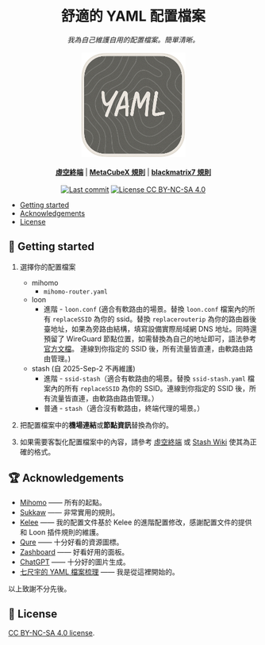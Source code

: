 <h1 align="center">舒適的 YAML 配置檔案</h1>
<p align="center">
  <i>我為自己維護自用的配置檔案。簡單清晰。</i>
  <br/><br/>
  <img width="210" alt="YAML" src="asset/logo.png"/>
  <br/><br/>
  <b><a href="https://wiki.metacubex.one/config/">虛空終端</a></b> | <b><a href="https://github.com/MetaCubeX/meta-rules-dat/tree/meta">MetaCubeX 規則</a></b> | <b><a href="https://github.com/blackmatrix7/ios_rule_script/tree/master/rule/Clash">blackmatrix7 規則</a></b>
  <br/><br/>
  <a target="_blank" href="https://github.com/Gholts/yaml"><img src="https://img.shields.io/github/last-commit/Gholts/yaml?logo=github&color=395799&logoColor=fff" alt="Last commit"/></a>
  <a href="https://github.com/Gholts/yaml/blob/main/LICENSE"><img src="https://img.shields.io/badge/License-CC%20BY--NC--SA%204.0-395799?logo=opensourceinitiative&logoColor=fff" alt="License CC BY-NC-SA 4.0"/></a>
</p>

* [Getting started](#-getting-started)
* [Acknowledgements](#-acknowledgements)
* [License](#-license)

## 🚀 Getting started

1. 選擇你的配置檔案
    - mihomo
        - `mihomo-router.yaml`
    - loon
        - 進階 - `loon.conf` (適合有軟路由的場景。替換 `loon.conf` 檔案內的所有 `replaceSSID` 為你的 ssid。替換 `replacerouterip` 為你的路由器後臺地址，如果為旁路由結構，填寫設備實際局域網 DNS 地址。同時還預留了 WireGuard 節點位置，如需替換為自己的地址即可，語法參考[官方文檔](https://nsloon.app/LoonManual/#/cn/node?id=%e8%8a%82%e7%82%b9%e6%a0%bc%e5%bc%8f)。 連線到你指定的 SSID 後，所有流量皆直連，由軟路由路由管理。)
    - stash (自 2025-Sep-2 不再維護)
        - 進階 - `ssid-stash`（適合有軟路由的場景。替換 `ssid-stash.yaml` 檔案內的所有 `replaceSSID` 為你的 SSID。連線到你指定的 SSID 後，所有流量皆直連，由軟路由路由管理。）
        - 普通 - `stash`（適合沒有軟路由，終端代理的場景。）

2. 把配置檔案中的**機場連結**或**節點資訊**替換為你的。

3. 如果需要客製化配置檔案中的內容，請參考 [虛空終端](https://wiki.metacubex.one/config/) 或 [Stash Wiki](https://stash.wiki/) 使其為正確的格式。

## 🏆 Acknowledgements

- [Mihomo](https://github.com/MetaCubeX/mihomo/) —— 所有的起點。
- [Sukkaw](https://github.com/SukkaW/Surge) —— 非常實用的規則。
- [Kelee](https://t.me/iKeLee) —— 我的配置文件基於 Kelee 的進階配置修改，感謝配置文件的提供和 Loon 插件規則的維護。
- [Qure](https://github.com/Koolson/Qure) —— 十分好看的資源圖標。
- [Zashboard](https://github.com/Zephyruso/zashboard) —— 好看好用的面板。
- [ChatGPT](https://chatgpt.com) —— 十分好的圖片生成。
- [七尺宇的 YAML 檔案梳理](https://youtu.be/watch?v=eUqf3lOhFSw) —— 我是從這裡開始的。

以上致謝不分先後。

## 📄 License

[CC BY-NC-SA 4.0 license](LICENSE).

